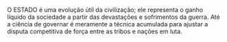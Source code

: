 ﻿O ESTADO é uma evolução útil da civilização; ele representa o ganho líquido da sociedade a partir das devastações e sofrimentos da guerra. Até  a ciência de governar é meramente a técnica acumulada para ajustar a disputa competitiva de força entre as tribos e nações em luta.